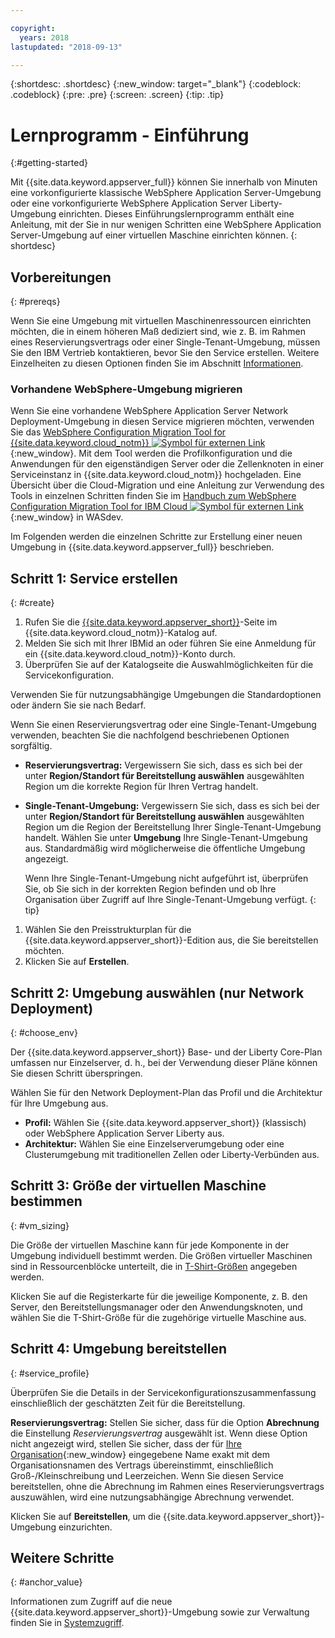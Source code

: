 ```yaml
---

copyright:
  years: 2018
lastupdated: "2018-09-13"

---
```


{:shortdesc: .shortdesc}
{:new_window: target="_blank"}
{:codeblock: .codeblock}
{:pre: .pre}
{:screen: .screen}
{:tip: .tip}


# Lernprogramm - Einführung
{:#getting-started}

Mit {{site.data.keyword.appserver_full}} können Sie innerhalb von Minuten eine vorkonfigurierte klassische WebSphere Application Server-Umgebung oder eine vorkonfigurierte WebSphere Application Server Liberty-Umgebung einrichten. Dieses Einführungslernprogramm enthält eine Anleitung, mit der Sie in nur wenigen Schritten eine WebSphere Application Server-Umgebung auf einer virtuellen Maschine einrichten können.
{: shortdesc}

## Vorbereitungen
{: #prereqs}

Wenn Sie eine Umgebung mit virtuellen Maschinenressourcen einrichten möchten, die in einem höheren Maß dediziert sind, wie z. B. im Rahmen eines Reservierungsvertrags oder einer Single-Tenant-Umgebung, müssen Sie den IBM Vertrieb kontaktieren, bevor Sie den Service erstellen. Weitere Einzelheiten zu diesen Optionen finden Sie im Abschnitt [Informationen](index.html).

### Vorhandene WebSphere-Umgebung migrieren

Wenn Sie eine vorhandene WebSphere Application Server Network Deployment-Umgebung in diesen Service migrieren möchten, verwenden Sie das [WebSphere Configuration Migration Tool for {{site.data.keyword.cloud_notm}} ![Symbol für externen Link](../../icons/launch-glyph.svg "Symbol für externen Link")](https://developer.ibm.com/wasdev/downloads/#asset/tools-WebSphere_Configuration_Migration_Tool_for_IBM_Cloud){:new_window}. Mit dem Tool werden die Profilkonfiguration und die Anwendungen für den eigenständigen Server oder die Zellenknoten in einer Serviceinstanz in {{site.data.keyword.cloud_notm}} hochgeladen. Eine Übersicht über die Cloud-Migration und eine Anleitung zur Verwendung des Tools in einzelnen Schritten finden Sie im [Handbuch zum WebSphere Configuration Migration Tool for IBM Cloud ![Symbol für externen Link](../../icons/launch-glyph.svg "Symbol für externen Link")](https://developer.ibm.com/wasdev/docs/websphere-config-migration-cloud/){:new_window} in WASdev.

Im Folgenden werden die einzelnen Schritte zur Erstellung einer neuen Umgebung in {{site.data.keyword.appserver_full}} beschrieben.

## Schritt 1: Service erstellen
{: #create}

1. Rufen Sie die [{{site.data.keyword.appserver_short}}](https://console.bluemix.net/catalog/services/websphere-application-server)-Seite im {{site.data.keyword.cloud_notm}}-Katalog auf.
1. Melden Sie sich mit Ihrer IBMid an oder führen Sie eine Anmeldung für ein {{site.data.keyword.cloud_notm}}-Konto durch.
1. Überprüfen Sie auf der Katalogseite die Auswahlmöglichkeiten für die Servicekonfiguration.

  Verwenden Sie für nutzungsabhängige Umgebungen die Standardoptionen oder ändern Sie sie nach Bedarf.

  Wenn Sie einen Reservierungsvertrag oder eine Single-Tenant-Umgebung verwenden, beachten Sie die nachfolgend beschriebenen Optionen sorgfältig.

  * **Reservierungsvertrag:** Vergewissern Sie sich, dass es sich bei der unter **Region/Standort für Bereitstellung auswählen** ausgewählten Region um die korrekte Region für Ihren Vertrag handelt.

  * **Single-Tenant-Umgebung:** Vergewissern Sie sich, dass es sich bei der unter **Region/Standort für Bereitstellung auswählen** ausgewählten Region um die Region der Bereitstellung Ihrer Single-Tenant-Umgebung handelt. Wählen Sie unter **Umgebung** Ihre Single-Tenant-Umgebung aus. Standardmäßig wird möglicherweise die öffentliche Umgebung angezeigt.

    Wenn Ihre Single-Tenant-Umgebung nicht aufgeführt ist, überprüfen Sie, ob Sie sich in der korrekten Region befinden und ob Ihre Organisation über Zugriff auf Ihre Single-Tenant-Umgebung verfügt.
    {: tip}
1. Wählen Sie den Preisstrukturplan für die {{site.data.keyword.appserver_short}}-Edition aus, die Sie bereitstellen möchten.
1. Klicken Sie auf **Erstellen**.


## Schritt 2: Umgebung auswählen (nur Network Deployment)
{: #choose_env}

Der {{site.data.keyword.appserver_short}} Base- und der Liberty Core-Plan umfassen nur Einzelserver, d. h., bei der Verwendung dieser Pläne können Sie diesen Schritt überspringen.

Wählen Sie für den Network Deployment-Plan das Profil und die Architektur für Ihre Umgebung aus.

* **Profil:** Wählen Sie {{site.data.keyword.appserver_short}} (klassisch) oder WebSphere Application Server Liberty aus.
* **Architektur:** Wählen Sie eine Einzelserverumgebung oder eine Clusterumgebung mit traditionellen Zellen oder Liberty-Verbünden aus.


## Schritt 3: Größe der virtuellen Maschine bestimmen
{: #vm_sizing}

Die Größe der virtuellen Maschine kann für jede Komponente in der Umgebung individuell bestimmt werden. Die Größen virtueller Maschinen sind in Ressourcenblöcke unterteilt, die in [T-Shirt-Größen](index.html#vm-size) angegeben werden.

Klicken Sie auf die Registerkarte für die jeweilige Komponente, z. B. den Server, den Bereitstellungsmanager oder den Anwendungsknoten, und wählen Sie die T-Shirt-Größe für die zugehörige virtuelle Maschine aus.

## Schritt 4: Umgebung bereitstellen
{: #service_profile}

Überprüfen Sie die Details in der Servicekonfigurationszusammenfassung einschließlich der geschätzten Zeit für die Bereitstellung.

**Reservierungsvertrag:** Stellen Sie sicher, dass für die Option **Abrechnung** die Einstellung _Reservierungsvertrag_ ausgewählt ist. Wenn diese Option nicht angezeigt wird, stellen Sie sicher, dass der für [Ihre Organisation](../../account/orgs_spaces.html){:new_window} eingegebene Name exakt mit dem Organisationsnamen des Vertrags übereinstimmt, einschließlich Groß-/Kleinschreibung und Leerzeichen. Wenn Sie diesen Service bereitstellen, ohne die Abrechnung im Rahmen eines Reservierungsvertrags auszuwählen, wird eine nutzungsabhängige Abrechnung verwendet.

Klicken Sie auf **Bereitstellen**, um die {{site.data.keyword.appserver_short}}-Umgebung einzurichten.

## Weitere Schritte
{: #anchor_value}

Informationen zum Zugriff auf die neue {{site.data.keyword.appserver_short}}-Umgebung sowie zur Verwaltung finden Sie in [Systemzugriff](systemAccess.html).

